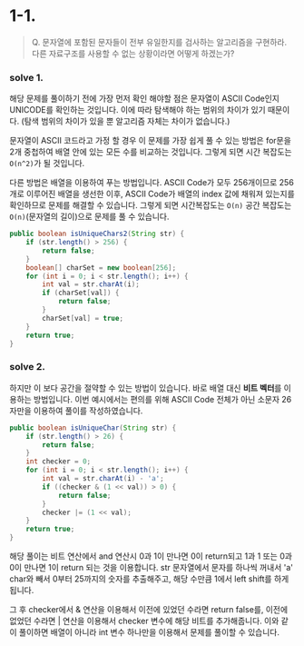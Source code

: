 # 1-1. 
> Q. 문자열에 포함된 문자들이 전부 유일한지를 검사하는 알고리즘을 구현하라. 다른 자료구조를 사용할 수 없는 상황이라면 어떻게 하겠는가?

### solve 1.
해당 문제를 풀이하기 전에 가장 먼저 확인 해야할 점은 문자열이 ASCII Code인지 UNICODE를 확인하는 것입니다. 이에 따라 탐색해야 하는 범위의 차이가 있기 때문이다. (탐색 범위의 차이가 있을 뿐 알고리즘 자체는 차이가 없습니다.)

문자열이 ASCII 코드라고 가정 할 경우 이 문제를 가장 쉽게 풀 수 있는 방법은 for문을 2개 중첩하여 배열 안에 있는 모든 수를 비교하는 것입니다. 그렇게 되면 시간 복잡도는 `O(n^2)`가 될 것입니다.

다른 방법은 배열을 이용하여 푸는 방법입니다. ASCII Code가 모두 256개이므로 256개로 이루어진 배열을 생선한 이후, ASCII Code가 배열의 index 값에 채워져 있는지를 확인하므로 문제를 해결할 수 있습니다. 그렇게 되면 시간복잡도는 `O(n)` 공간 복잡도는 `O(n)`(문자열의 길이)으로 문제를 풀 수 있습니다.
```java
public boolean isUniqueChars2(String str) {
    if (str.length() > 256) {
        return false;
    }
    boolean[] charSet = new boolean[256];
    for (int i = 0; i < str.length(); i++) {
        int val = str.charAt(i);
        if (charSet[val]) {
            return false;
        }
        charSet[val] = true;
    }
    return true;
}
``` 
### solve 2.
하지만 이 보다 공간을 절약할 수 있는 방법이 있습니다. 바로 배열 대신 **비트 벡터**를 이용하는 방법입니다.
이번 예시에서는 편의를 위해 ASCII Code 전체가 아닌 소문자 26자만을 이용하여 풀이를 작성하였습니다.

```java
public boolean isUniqueChar(String str) {
    if (str.length() > 26) {
        return false;
    }
    int checker = 0;
    for (int i = 0; i < str.length(); i++) {
        int val = str.charAt(i) - 'a';
        if ((checker & (1 << val)) > 0) {
            return false;
        }
        checker |= (1 << val);
    }
    return true;
}
```
해당 풀이는 비트 연산에서 and 연산시 0과 1이 만나면 0이 return되고 1과 1 또는 0과 0이 만나면 1이 return 되는 것을 이용합니다.
str 문자열에서 문자를 하나씩 꺼내서 'a' char와 빼서 0부터 25까지의 숫자를 추출해주고, 해당 수만큼 1에서 left shift를 하게 됩니다.

그 후 checker에서 & 연산을 이용해서 이전에 있었던 수라면 return false를, 이전에 없었던 수라면  | 연산을 이용해서 checker 변수에 해당 비트를 추가해줍니다.
이와 같이 풀이하면 배열이 아니라 int 변수 하나만을 이용해서 문제를 풀이할 수 있습니다.

